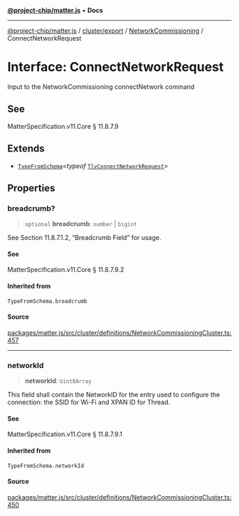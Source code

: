 [**@project-chip/matter.js**](../../../../../README.md) • **Docs**

***

[@project-chip/matter.js](../../../../../modules.md) / [cluster/export](../../../README.md) / [NetworkCommissioning](../README.md) / ConnectNetworkRequest

# Interface: ConnectNetworkRequest

Input to the NetworkCommissioning connectNetwork command

## See

MatterSpecification.v11.Core § 11.8.7.9

## Extends

- [`TypeFromSchema`](../../../../../tlv/export/README.md#typefromschemas)\<*typeof* [`TlvConnectNetworkRequest`](../README.md#tlvconnectnetworkrequest)\>

## Properties

### breadcrumb?

> `optional` **breadcrumb**: `number` \| `bigint`

See Section 11.8.7.1.2, “Breadcrumb Field” for usage.

#### See

MatterSpecification.v11.Core § 11.8.7.9.2

#### Inherited from

`TypeFromSchema.breadcrumb`

#### Source

[packages/matter.js/src/cluster/definitions/NetworkCommissioningCluster.ts:457](https://github.com/project-chip/matter.js/blob/7a8cbb56b87d4ccf34bec5a9a95ab40a1711324f/packages/matter.js/src/cluster/definitions/NetworkCommissioningCluster.ts#L457)

***

### networkId

> **networkId**: `Uint8Array`

This field shall contain the NetworkID for the entry used to configure the connection: the SSID for Wi-Fi
and XPAN ID for Thread.

#### See

MatterSpecification.v11.Core § 11.8.7.9.1

#### Inherited from

`TypeFromSchema.networkId`

#### Source

[packages/matter.js/src/cluster/definitions/NetworkCommissioningCluster.ts:450](https://github.com/project-chip/matter.js/blob/7a8cbb56b87d4ccf34bec5a9a95ab40a1711324f/packages/matter.js/src/cluster/definitions/NetworkCommissioningCluster.ts#L450)
